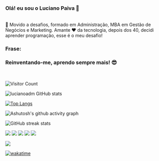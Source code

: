 ### Olá! eu sou o Luciano Paiva 👋
<br/>
🎯 Movido a desafios,  formado em Administração, MBA em Gestão de Negócios e Marketing.
 Amante ❤️ da tecnologia, depois dos 40, decidi  aprender programação, esse é o meu desafio! 

<br/>

###  Frase:
### Reinventando-me, aprendo sempre mais! 😎

<br/>

![Visitor Count](https://profile-counter.glitch.me/{lucianoadm}/count.svg)
<br/>

![lucianoadm GitHub stats](https://github-readme-stats.vercel.app/api?username=lucianoadm&show_icons=true&theme=merko)
<br/>

[![Top Langs](https://github-readme-stats.vercel.app/api/top-langs/?username=lucianoadm&layout=compact)](https://github.com/lucianoadm/github-readme-stats)

![Ashutosh's github activity graph](https://activity-graph.herokuapp.com/graph?username=lucianoadm&theme=gruvbox)

![GitHub streak stats](https://github-readme-streak-stats.herokuapp.com/?user=lucianoadm)  

<img src="https://img.icons8.com/fluency/50/000000/microsoft-excel-2019.png"/> <img src="https://img.icons8.com/fluency/48/000000/microsoft-powerpoint-2019.png"/> <img src="https://img.icons8.com/fluency/48/000000/visual-studio-code-2019.png"/> <img src="https://img.icons8.com/fluency/48/000000/microsoft-teams-2019.png"/> <img src="https://img.icons8.com/fluency/48/000000/xbox.png"/>

![](https://komarev.com/ghpvc/?username=lucianoadm)  

[![wakatime](https://wakatime.com/badge/user/10d19f83-8ead-4f77-a7b5-03722c09aaa4.svg)](https://wakatime.com/@10d19f83-8ead-4f77-a7b5-03722c09aaa4)


